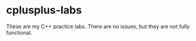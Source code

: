 # cplusplus-labs

These are my C++ practice labs. There are no issues, but they are not fully functional.
